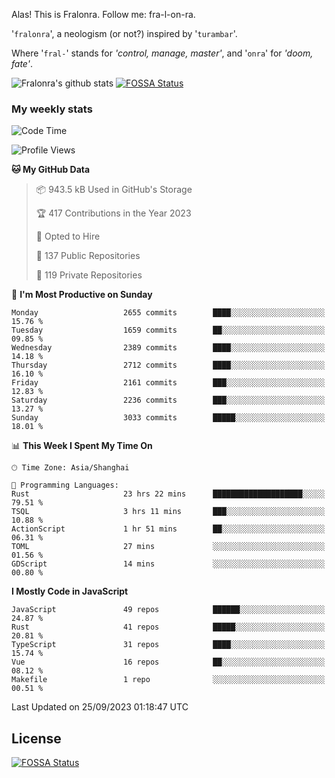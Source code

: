 Alas! This is Fralonra. Follow me: fra-l-on-ra.

'`fralonra`', a neologism (or not?) inspired by '`turambar`'.

Where '`fral-`' stands for *'control, manage, master'*, and '`onra`' for *'doom, fate'*.

![Fralonra's github stats](https://github-readme-stats.vercel.app/api?username=fralonra)
[![FOSSA Status](https://app.fossa.com/api/projects/git%2Bgithub.com%2Ffralonra%2Ffralonra.svg?type=shield)](https://app.fossa.com/projects/git%2Bgithub.com%2Ffralonra%2Ffralonra?ref=badge_shield)

### My weekly stats

<!--START_SECTION:waka-->
![Code Time](http://img.shields.io/badge/Code%20Time-4%2C050%20hrs%2037%20mins-blue)

![Profile Views](http://img.shields.io/badge/Profile%20Views-1-blue)

**🐱 My GitHub Data** 

> 📦 943.5 kB Used in GitHub's Storage 
 > 
> 🏆 417 Contributions in the Year 2023
 > 
> 💼 Opted to Hire
 > 
> 📜 137 Public Repositories 
 > 
> 🔑 119 Private Repositories 
 > 
📅 **I'm Most Productive on Sunday** 

```text
Monday                   2655 commits        ████░░░░░░░░░░░░░░░░░░░░░   15.76 % 
Tuesday                  1659 commits        ██░░░░░░░░░░░░░░░░░░░░░░░   09.85 % 
Wednesday                2389 commits        ████░░░░░░░░░░░░░░░░░░░░░   14.18 % 
Thursday                 2712 commits        ████░░░░░░░░░░░░░░░░░░░░░   16.10 % 
Friday                   2161 commits        ███░░░░░░░░░░░░░░░░░░░░░░   12.83 % 
Saturday                 2236 commits        ███░░░░░░░░░░░░░░░░░░░░░░   13.27 % 
Sunday                   3033 commits        █████░░░░░░░░░░░░░░░░░░░░   18.01 % 
```


📊 **This Week I Spent My Time On** 

```text
🕑︎ Time Zone: Asia/Shanghai

💬 Programming Languages: 
Rust                     23 hrs 22 mins      ████████████████████░░░░░   79.51 % 
TSQL                     3 hrs 11 mins       ███░░░░░░░░░░░░░░░░░░░░░░   10.88 % 
ActionScript             1 hr 51 mins        ██░░░░░░░░░░░░░░░░░░░░░░░   06.31 % 
TOML                     27 mins             ░░░░░░░░░░░░░░░░░░░░░░░░░   01.56 % 
GDScript                 14 mins             ░░░░░░░░░░░░░░░░░░░░░░░░░   00.80 % 
```

**I Mostly Code in JavaScript** 

```text
JavaScript               49 repos            ██████░░░░░░░░░░░░░░░░░░░   24.87 % 
Rust                     41 repos            █████░░░░░░░░░░░░░░░░░░░░   20.81 % 
TypeScript               31 repos            ████░░░░░░░░░░░░░░░░░░░░░   15.74 % 
Vue                      16 repos            ██░░░░░░░░░░░░░░░░░░░░░░░   08.12 % 
Makefile                 1 repo              ░░░░░░░░░░░░░░░░░░░░░░░░░   00.51 % 
```




 Last Updated on 25/09/2023 01:18:47 UTC
<!--END_SECTION:waka-->

## License
[![FOSSA Status](https://app.fossa.com/api/projects/git%2Bgithub.com%2Ffralonra%2Ffralonra.svg?type=large)](https://app.fossa.com/projects/git%2Bgithub.com%2Ffralonra%2Ffralonra?ref=badge_large)